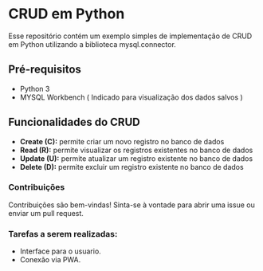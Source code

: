 <h1>CRUD em Python</h1>

<p>Esse repositório contém um exemplo simples de implementação de CRUD em Python utilizando a biblioteca mysql.connector.</p>

<h2>Pré-requisitos</h2>

<ul>
  <li>Python 3</li>
  <li>MYSQL Workbench ( Indicado para visualização dos dados salvos )</li>
</ul>

<h2>Funcionalidades do CRUD</h2>

<ul>
  <li><b>Create (C):</b> permite criar um novo registro no banco de dados</li>
  <li><b>Read (R):</b> permite visualizar os registros existentes no banco de dados</li>
  <li><b>Update (U):</b> permite atualizar um registro existente no banco de dados</li>
  <li><b>Delete (D):</b> permite excluir um registro existente no banco de dados</li>
</ul>

<h3>Contribuições</h3>

<p>Contribuições são bem-vindas! Sinta-se à vontade para abrir uma issue ou enviar um pull request.</p>

<h3>Tarefas a serem realizadas:</h3>

<ul>
  <li>Interface para o usuario.</li>
  <li>Conexão via PWA.</li>
</ul>
